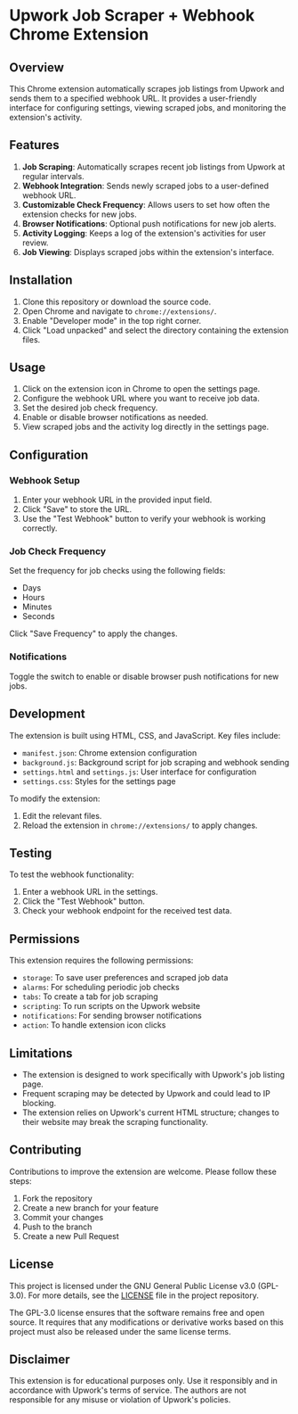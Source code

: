 # Upwork Job Scraper + Webhook Chrome Extension

## Overview

This Chrome extension automatically scrapes job listings from Upwork and sends them to a specified webhook URL. It provides a user-friendly interface for configuring settings, viewing scraped jobs, and monitoring the extension's activity.

## Features

1. **Job Scraping**: Automatically scrapes recent job listings from Upwork at regular intervals.
2. **Webhook Integration**: Sends newly scraped jobs to a user-defined webhook URL.
3. **Customizable Check Frequency**: Allows users to set how often the extension checks for new jobs.
4. **Browser Notifications**: Optional push notifications for new job alerts.
5. **Activity Logging**: Keeps a log of the extension's activities for user review.
6. **Job Viewing**: Displays scraped jobs within the extension's interface.

## Installation

1. Clone this repository or download the source code.
2. Open Chrome and navigate to `chrome://extensions/`.
3. Enable "Developer mode" in the top right corner.
4. Click "Load unpacked" and select the directory containing the extension files.

## Usage

1. Click on the extension icon in Chrome to open the settings page.
2. Configure the webhook URL where you want to receive job data.
3. Set the desired job check frequency.
4. Enable or disable browser notifications as needed.
5. View scraped jobs and the activity log directly in the settings page.

## Configuration

### Webhook Setup

1. Enter your webhook URL in the provided input field.
2. Click "Save" to store the URL.
3. Use the "Test Webhook" button to verify your webhook is working correctly.

### Job Check Frequency

Set the frequency for job checks using the following fields:
- Days
- Hours
- Minutes
- Seconds

Click "Save Frequency" to apply the changes.

### Notifications

Toggle the switch to enable or disable browser push notifications for new jobs.

## Development

The extension is built using HTML, CSS, and JavaScript. Key files include:

- `manifest.json`: Chrome extension configuration
- `background.js`: Background script for job scraping and webhook sending
- `settings.html` and `settings.js`: User interface for configuration
- `settings.css`: Styles for the settings page

To modify the extension:

1. Edit the relevant files.
2. Reload the extension in `chrome://extensions/` to apply changes.

## Testing

To test the webhook functionality:

1. Enter a webhook URL in the settings.
2. Click the "Test Webhook" button.
3. Check your webhook endpoint for the received test data.

## Permissions

This extension requires the following permissions:

- `storage`: To save user preferences and scraped job data
- `alarms`: For scheduling periodic job checks
- `tabs`: To create a tab for job scraping
- `scripting`: To run scripts on the Upwork website
- `notifications`: For sending browser notifications
- `action`: To handle extension icon clicks

## Limitations

- The extension is designed to work specifically with Upwork's job listing page.
- Frequent scraping may be detected by Upwork and could lead to IP blocking.
- The extension relies on Upwork's current HTML structure; changes to their website may break the scraping functionality.

## Contributing

Contributions to improve the extension are welcome. Please follow these steps:

1. Fork the repository
2. Create a new branch for your feature
3. Commit your changes
4. Push to the branch
5. Create a new Pull Request

## License

This project is licensed under the GNU General Public License v3.0 (GPL-3.0). For more details, see the [LICENSE](LICENSE) file in the project repository.

The GPL-3.0 license ensures that the software remains free and open source. It requires that any modifications or derivative works based on this project must also be released under the same license terms.

## Disclaimer

This extension is for educational purposes only. Use it responsibly and in accordance with Upwork's terms of service. The authors are not responsible for any misuse or violation of Upwork's policies.